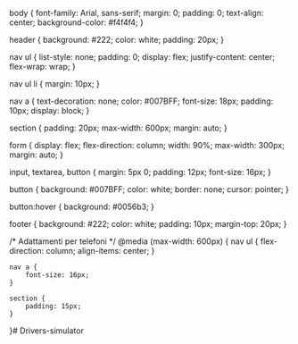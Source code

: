 body {
    font-family: Arial, sans-serif;
    margin: 0;
    padding: 0;
    text-align: center;
    background-color: #f4f4f4;
}

header {
    background: #222;
    color: white;
    padding: 20px;
}

nav ul {
    list-style: none;
    padding: 0;
    display: flex;
    justify-content: center;
    flex-wrap: wrap;
}

nav ul li {
    margin: 10px;
}

nav a {
    text-decoration: none;
    color: #007BFF;
    font-size: 18px;
    padding: 10px;
    display: block;
}

section {
    padding: 20px;
    max-width: 600px;
    margin: auto;
}

form {
    display: flex;
    flex-direction: column;
    width: 90%;
    max-width: 300px;
    margin: auto;
}

input, textarea, button {
    margin: 5px 0;
    padding: 12px;
    font-size: 16px;
}

button {
    background: #007BFF;
    color: white;
    border: none;
    cursor: pointer;
}

button:hover {
    background: #0056b3;
}

footer {
    background: #222;
    color: white;
    padding: 10px;
    margin-top: 20px;
}

/* Adattamenti per telefoni */
@media (max-width: 600px) {
    nav ul {
        flex-direction: column;
        align-items: center;
    }

    nav a {
        font-size: 16px;
    }

    section {
        padding: 15px;
    }
}# Drivers-simulator
